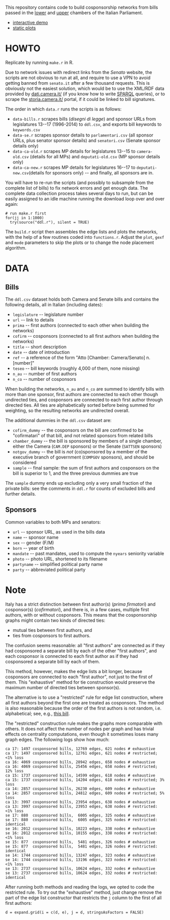 This repository contains code to build cosponsorship networks from bills passed in the [lower][ca] and [upper][se] chambers of the Italian Parliament. 

- [interactive demo](http://briatte.org/parlamento/)
- [static plots](http://briatte.org/parlamento/plots.html)

[ca]: http://www.camera.it/
[se]: http://www.senato.it/

# HOWTO

Replicate by running `make.r` in R.

Due to network issues with redirect links from the _Senato_ website, the scripts are not obvious to run at all, and require to use a VPN to avoid getting banned from `senato.it` after a few thousand requests. This is obviously not the easiest solution, which would be to use the XML/RDF data provided by [dati.camera.it/](http://dati.camera.it/) (if you know how to write [SPARQL](http://www.w3.org/TR/sparql11-protocol/) queries), or to scrape the [storia.camera.it/](http://storia.camera.it/) portal, if it could be linked to bill signatures.

The order in which `data.r` runs the scripts is as follows:

* `data-bills.r` scrapes bills (_disegni di legge_) and sponsor URLs from legislatures 13--17 (1996-2014) to `ddl.csv`, and exports bill keywords to `keywords.csv`
* `data-se.r` scrapes sponsor details to `parlamentari.csv` (all sponsor URLs, plus senator sponsor details) and `senatori.csv` (Senate sponsor details only)
* `data-ca-old.r` scrapes MP details for legislatures 13--15 to `camera-old.csv` (details for all MPs) and `deputati-old.csv` (MP sponsor details only)
* `data-ca-new.r` scrapes MP details for legislatures 16--17 to `deputati-new.csv`(details for sponsors only) -- and finally, all sponsors are in.

You will have to re-run the scripts (and possibly to subsample from the complete list of bills) to fix network errors and get enough data. The complete data collection process takes several days to run, but can be easily assigned to an idle machine running the download loop over and over again:

```{r}
# run make.r first
for(jj in 1:1000)
  try(source("ddl.r"), silent = TRUE)
```

The `build.r` script then assembles the edge lists and plots the networks, with the help of a few routines coded into `functions.r`. Adjust the `plot`, `gexf` and `mode` parameters to skip the plots or to change the node placement algorithm.

# DATA

## Bills

The `ddl.csv` dataset holds both Camera and Senate bills and contains the following details, all in Italian (including dates):

* `legislature` -- legislature number
* `url` -- link to details
* `prima` -- first authors (connected to each other when building the networks)
* `cofirm` -- cosponsors (connected to all first authors when building the networks)
* `title` -- short description
* `date` -- date of introduction
* `ref` -- a reference of the form "Atto [Chamber: Camera/Senato] n. [number]"
* `teseo` -- bill keywords (roughly 4,000 of them, none missing)
* `n_au` -- number of first authors
* `n_co` -- number of cosponsors

When building the networks, `n_au` and `n_co` are summed to identify bills with more than one sponsor, first authors are connected to each other though undirected ties, and cosponsors are connected to each first author through directed ties. All ties are alphabetically sorted before being summed for weighting, so the resulting networks are undirected overall.

The additional dummies in the `ddl.csv` dataset are:

* `cofirm_dummy` -- the cosponsors on the bill are confirmed to be "cofirmatari" of that bill, and not related sponsors from related bills
* `chamber_dummy` -- the bill is sponsored by members of a single chamber, either the Camera (`CAM.DEP` sponsors) or the Senate (`SATTSEN` sponsors)
* `notgov_dummy` -- the bill is _not_ (co)sponsored by a member of the executive branch of government (`COMPGOV` sponsors), and should be considered
* `sample` -- final sample: the sum of first authors and cosponsors on the bill is superior to 1, and the three previous dummies are true

The `sample` dummy ends up excluding only a very small fraction of the private bills: see the comments in `ddl.r` for counts of excluded bills and further details.

## Sponsors

Common variables to both MPs and senators:

- `url` -- sponsor URL, as used in the bills data
- `name` -- sponsor name
- `sex` -- gender (F/M)
- `born` -- year of birth
- `mandate`	-- past mandates, used to compute the `nyears` seniority variable
- `photo` -- photo URL, shortened to its filename
- `partyname` -- simplified political party name
- `party` -- abbreviated political party

# Note

Italy has a strict distinction between first author(s) (_prima firmatori_) and cosponsor(s) (_cofirmatori_), and there is, in a few cases, multiple first authors, with or without cosponsors. This means that the cosponsorship graphs might contain two kinds of directed ties:

- mutual ties between first authors, and
- ties from cosponsors to first authors.

The confusion seems reasonable: all "first authors" are connected as if they had cosponsored a separate bill by each of the other "first authors", and each cosponsor is connected to each first author as if they had cosponsored a separate bill by each of them.

This method, however, makes the edge lists a bit longer, because cosponsors are connected to each "first author", not just to the first of them. This "exhaustive" method for tie construction would preserve the maximum number of directed ties between sponsor(s).

The alternative is to use a "restricted" rule for edge list construction, where all first authors beyond the first one are treated as cosponsors. The method is also reasonable because the order of the first authors is not random, i.e. alphabetical; see, e.g., [this bill](http://www.senato.it/leg/13/BGT/Schede/Ddliter/13114.htm).

The "restricted" construction rule makes the graphs more comparable with others. It does not affect the number of nodes per graph and has trivial effects on centrality computations, even though it sometimes loses many graph edges. The following logs show how much:

```
ca 17: 1497 cosponsored bills, 12769 edges, 621 nodes # exhaustive
ca 17: 1497 cosponsored bills, 12761 edges, 621 nodes # restricted; <1% loss
ca 16: 4069 cosponsored bills, 28942 edges, 658 nodes # exhaustive
ca 16: 4069 cosponsored bills, 25456 edges, 658 nodes # restricted; 12% loss
ca 15: 1737 cosponsored bills, 14599 edges, 618 nodes # exhaustive
ca 15: 1737 cosponsored bills, 14204 edges, 618 nodes # restricted; 3% loss
ca 14: 2857 cosponsored bills, 26230 edges, 609 nodes # exhaustive
ca 14: 2857 cosponsored bills, 24812 edges, 609 nodes # restricted; 5% loss
ca 13: 3997 cosponsored bills, 23954 edges, 638 nodes # exhaustive
ca 13: 3997 cosponsored bills, 23953 edges, 638 nodes # restricted: <1% loss
se 17: 880  cosponsored bills,  6005 edges, 325 nodes # exhaustive
se 17: 880  cosponsored bills,  6005 edges, 325 nodes # restricted: identical
se 16: 2012 cosponsored bills, 10223 edges, 338 nodes # exhaustive
se 16: 2012 cosponsored bills, 10155 edges, 338 nodes # restricted: <1% loss 
se 15: 877  cosponsored bills,  5481 edges, 326 nodes # exhaustive
se 15: 877  cosponsored bills,  5481 edges, 326 nodes # restricted: identical
se 14: 1744 cosponsored bills, 13247 edges, 323 nodes # exhaustive
se 14: 1744 cosponsored bills, 13196 edges, 323 nodes # restricted: <1% loss
se 13: 2737 cosponsored bills, 10624 edges, 332 nodes # exhaustive
se 13: 2737 cosponsored bills, 10624 edges, 332 nodes # restricted: identical
```

After running both methods and reading the logs, we opted to code the restricted rule. To try out the "exhaustive" method, just change remove the part of the edge list constructor that restricts the `j` column to the first of all first authors:

```{r}
d = expand.grid(i = c(d, e), j = d, stringsAsFactors = FALSE)
```
